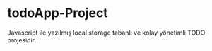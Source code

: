 # todoApp-Project
Javascript ile yazılmış local storage tabanlı ve kolay yönetimli TODO projesidir.
